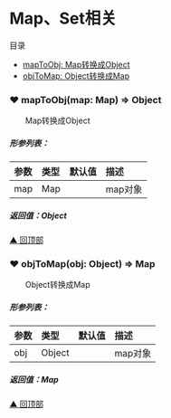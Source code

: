 # Map、Set相关

<span id="top">目录</span>
* [ mapToObj: Map转换成Object](#mapToObj)
* [ objToMap: Object转换成Map](#objToMap)


### <span id="mapToObj">♥ mapToObj(map: Map) => Object</span>
  
&emsp;&emsp;Map转换成Object

##### 形参列表：
| 参数 | 类型  |  默认值         | 描述 |
| :--- | :---- | :------------- |:---- |
| map | Map |  | map对象 |


##### 返回值：Object


[▲ 回顶部](#top)
### <span id="objToMap">♥ objToMap(obj: Object) => Map</span>
  
&emsp;&emsp;Object转换成Map

##### 形参列表：
| 参数 | 类型  |  默认值         | 描述 |
| :--- | :---- | :------------- |:---- |
| obj | Object |  | map对象 |


##### 返回值：Map


[▲ 回顶部](#top)
